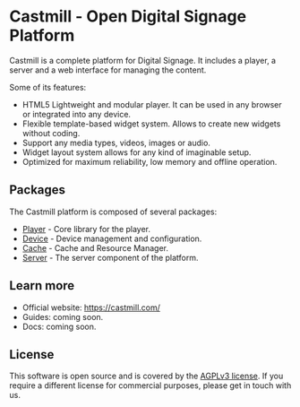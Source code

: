 # Castmill - Open Digital Signage Platform

Castmill is a complete platform for Digital Signage. It includes a player, a server and a web interface for managing
the content.

Some of its features:

- HTML5 Lightweight and modular player. It can be used in any browser or integrated into any device.
- Flexible template-based widget system. Allows to create new widgets without coding.
- Support any media types, videos, images or audio.
- Widget layout system allows for any kind of imaginable setup.
- Optimized for maximum reliability, low memory and offline operation.

## Packages

The Castmill platform is composed of several packages:

- [Player](./packages/player/README.md) - Core library for the player.
- [Device](./packages/device/README.md) - Device management and configuration.
- [Cache](./packages/cache/README.md) - Cache and Resource Manager.
- [Server](./packages/server/README.md) - The server component of the platform.

## Learn more

- Official website: https://castmill.com/
- Guides: coming soon.
- Docs: coming soon.

## License

This software is open source and is covered by the [AGPLv3 license](./LICENSE.md). If you require a different license for commercial
purposes, please get in touch with us.
